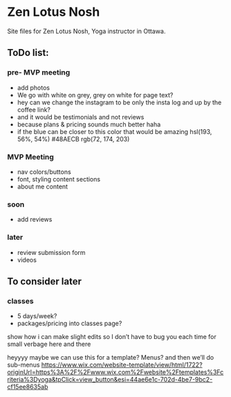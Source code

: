 # Zen Lotus Nosh

Site files for Zen Lotus Nosh, Yoga instructor in Ottawa.

## ToDo list:
### pre- MVP meeting
- add photos
- We go with white on grey, grey on white for page text?
- hey can we change the instagram to be only the insta log and up by the coffee link?
- and it would be testimonials and not reviews
- because plans & pricing sounds much better haha
- if the blue can be closer to this color that would be amazing hsl(193, 56%, 54%) #48AECB rgb(72, 174, 203)
### MVP Meeting
- nav colors/buttons
- font, styling content sections
- about me content
### soon
- add reviews
### later
- review submission form
- videos

## To consider later
### classes
- 5 days/week?
- packages/pricing into classes page?



show how i can make slight edits so I don’t have to bug you each time for small verbage here and there




heyyyy maybe we can use this for a template? Menus? and then we’ll do sub-menus
https://www.wix.com/website-template/view/html/1722?originUrl=https%3A%2F%2Fwww.wix.com%2Fwebsite%2Ftemplates%3Fcriteria%3Dyoga&tpClick=view_button&esi=44ae6e1c-702d-4be7-9bc2-cf15ee8635ab

